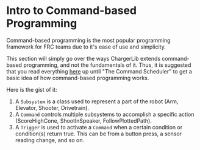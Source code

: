 # Intro to Command-based Programming

Command-based programming is the most popular programming framework for FRC teams
due to it's ease of use and simplicity. 

This section will simply go over the ways ChargerLib extends command-based programming,
and not the fundamentals of it. Thus, it is suggested that you read everything 
[here](https://docs.wpilib.org/en/stable/docs/software/commandbased/index.html)
up until "The Command Scheduler" to get a basic idea of how command-based programming works.

Here is the gist of it:

1. A ```Subsystem``` is a class used to represent a part of the robot
(Arm, Elevator, Shooter, Drivetrain). 
2. A ```Command``` controls multiple subsystems to accomplish a specific action
(ScoreHighCone, ShootInSpeaker, FollowPlottedPath).
3. A ```Trigger``` is used to activate a ```Command``` when a certain condition or
condition(s) return true. This can be from a button press, a sensor reading change,
and so on.